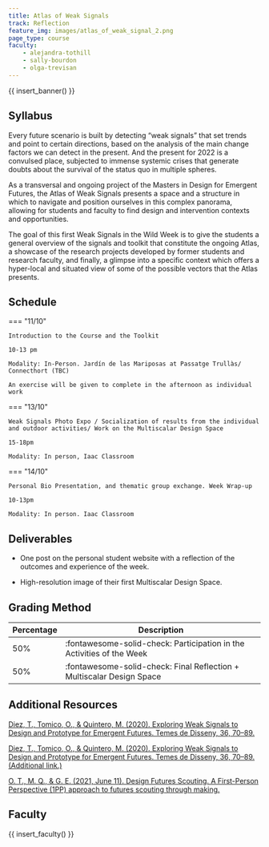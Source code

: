 ```yaml
---
title: Atlas of Weak Signals
track: Reflection
feature_img: images/atlas_of_weak_signal_2.png
page_type: course
faculty:
    - alejandra-tothill
    - sally-bourdon
    - olga-trevisan
---
```


{{ insert_banner() }}

## Syllabus

Every future scenario is built by detecting “weak signals” that set trends and point to certain directions, based on the analysis of the main change factors we can detect in the present. And the present for 2022 is a convulsed place, subjected to immense systemic crises that generate doubts about the survival of the status quo in multiple spheres.

As a transversal and ongoing project of the Masters in Design for Emergent Futures, the Atlas of Weak Signals presents a space and a structure in which to navigate and position ourselves in this complex panorama, allowing for students and faculty to find design and intervention contexts and opportunities.

The goal of this first Weak Signals in the Wild Week is to give the students a general overview of the signals and toolkit that constitute the ongoing Atlas, a showcase of the research projects developed by former students and research faculty, and finally, a glimpse into a specific context which offers a hyper-local and situated view of some of the possible vectors that the Atlas presents.

## Schedule

=== "11/10"

    Introduction to the Course and the Toolkit

    10-13 pm

    Modality: In-Person. Jardín de las Mariposas at Passatge Trullàs/ Connecthort (TBC)
    
    An exercise will be given to complete in the afternoon as individual work


=== "13/10"

    Weak Signals Photo Expo / Socialization of results from the individual and outdoor activities/ Work on the Multiscalar Design Space

    15-18pm

    Modality: In person, Iaac Classroom


=== "14/10"

    Personal Bio Presentation, and thematic group exchange. Week Wrap-up

    10-13pm

    Modality: In person. Iaac Classroom


## Deliverables

- One post on the personal student website with a reflection of the outcomes and experience of the week.

- High-resolution image of their first Multiscalar Design Space.

## Grading Method


| Percentage  | Description                                                           |
| ----------- | ------------------------------------                                  |
| 50%         | :fontawesome-solid-check: Participation in the Activities of the Week |
| 50%         | :fontawesome-solid-check: Final Reflection + Multiscalar Design Space |

## Additional Resources

[Diez, T., Tomico, O., & Quintero, M. (2020). Exploring Weak Signals to Design and Prototype for Emergent Futures. Temes de Disseny, 36, 70–89.]( https://doi.org/10.46467/tdd36.2020.70-89)

[Diez, T., Tomico, O., & Quintero, M. (2020). Exploring Weak Signals to Design and Prototype for Emergent Futures. Temes de Disseny, 36, 70–89. (Additional link.)](https://www.elisava.net/en/publications/temes-de-disseny-36-design-futures-now-literacies-and-making)

[O. T., M. Q., & G. E. (2021, June 11). Design Futures Scouting. A First-Person Perspective (1PP) approach to futures scouting through making.]( http://www.fuel4design.org/index.php/design-futures-scouting/)

## Faculty

{{ insert_faculty() }}